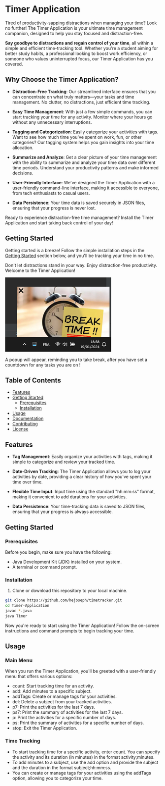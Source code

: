 # Timer Application

Tired of productivity-sapping distractions when managing your time? Look no further! The Timer Application is your ultimate time management companion, designed to help you stay focused and distraction-free.

**Say goodbye to distractions and regain control of your time**, all within a simple and efficient time-tracking tool. Whether you're a student aiming for better study habits, a professional looking to boost work efficiency, or someone who values uninterrupted focus, our Timer Application has you covered.

## Why Choose the Timer Application?

- **Distraction-Free Tracking**: Our streamlined interface ensures that you can concentrate on what truly matters—your tasks and time management. No clutter, no distractions, just efficient time tracking.

- **Easy Time Management**: With just a few simple commands, you can start tracking your time for any activity. Monitor where your hours go without any unnecessary interruptions.

- **Tagging and Categorization**: Easily categorize your activities with tags. Want to see how much time you've spent on work, fun, or other categories? Our tagging system helps you gain insights into your time allocation.

- **Summarize and Analyze**: Get a clear picture of your time management with the ability to summarize and analyze your time data over different time periods. Understand your productivity patterns and make informed decisions.

- **User-Friendly Interface**: We've designed the Timer Application with a user-friendly command-line interface, making it accessible to everyone, from tech enthusiasts to casual users.

- **Data Persistence**: Your time data is saved securely in JSON files, ensuring that your progress is never lost.

Ready to experience distraction-free time management? Install the Timer Application and start taking back control of your day!

## Getting Started

Getting started is a breeze! Follow the simple installation steps in the [Getting Started](#getting-started) section below, and you'll be tracking your time in no time.

Don't let distractions stand in your way. Enjoy distraction-free productivity. Welcome to the Timer Application!

[![Timer App](screenshot.png)](screenshot.png)

A popup will appear, reminding you to take break, after you have set a countdown for any tasks you are on !

## Table of Contents

- [Features](#features)
- [Getting Started](#getting-started)
  - [Prerequisites](#prerequisites)
  - [Installation](#installation)
- [Usage](#usage)
- [Documentation](#documentation)
- [Contributing](#contributing)
- [License](#license)

## Features

- **Tag Management**: Easily organize your activities with tags, making it simple to categorize and review your tracked time.

- **Date-Driven Tracking**: The Timer Application allows you to log your activities by date, providing a clear history of how you've spent your time over time.

- **Flexible Time Input**: Input time using the standard "hh:mm:ss" format, making it convenient to add durations for your activities.

- **Data Persistence**: Your time-tracking data is saved to JSON files, ensuring that your progress is always accessible.

## Getting Started

### Prerequisites

Before you begin, make sure you have the following:

- Java Development Kit (JDK) installed on your system.
- A terminal or command prompt.

### Installation

1. Clone or download this repository to your local machine.

```bash
git clone https://github.com/hejoseph/timetracker.git
cd Timer-Application
javac *.java
java Timer
```

Now you're ready to start using the Timer Application! Follow the on-screen instructions and command prompts to begin tracking your time.


## Usage

### Main Menu

When you run the Timer Application, you'll be greeted with a user-friendly menu that offers various options:

- count: Start tracking time for an activity.
- add: Add minutes to a specific subject.
- addTags: Create or manage tags for your activities.
- del: Delete a subject from your tracked activities.
- p7: Print the activities for the last 7 days.
- ps7: Print the summary of activities for the last 7 days.
- p: Print the activities for a specific number of days.
- ps: Print the summary of activities for a specific number of days.
- stop: Exit the Timer Application.

### Time Tracking

- To start tracking time for a specific activity, enter count. You can specify the activity and its duration (in minutes) in the format activity;minutes.
- To add minutes to a subject, use the add option and provide the subject and the duration in the format subject;hh:mm:ss.
- You can create or manage tags for your activities using the addTags option, allowing you to categorize your time.